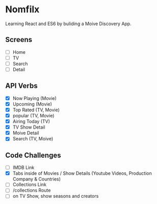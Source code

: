 # Nomfilx

Learning React and ES6 by buliding a Moive Discovery App.

## Screens

- [ ] Home
- [ ] TV
- [ ] Search
- [ ] Detail

## API Verbs

- [x] Now Playing (Movie)
- [x] Upcoming (Movie)
- [x] Top Rated (TV, Movie)
- [x] popular (TV, Movie)
- [x] Airing Today (TV)
- [x] TV Show Detail
- [x] Moive Detail
- [x] Search (TV, Moive)

## Code Challenges

- [ ] IMDB Link
- [x] Tabs inside of Movies / Show Details (Youtube Videos, Production Company & Countries)
- [ ] Collections Link
- [ ] /collections Route
- [ ] on TV Show, show seasons and creators
